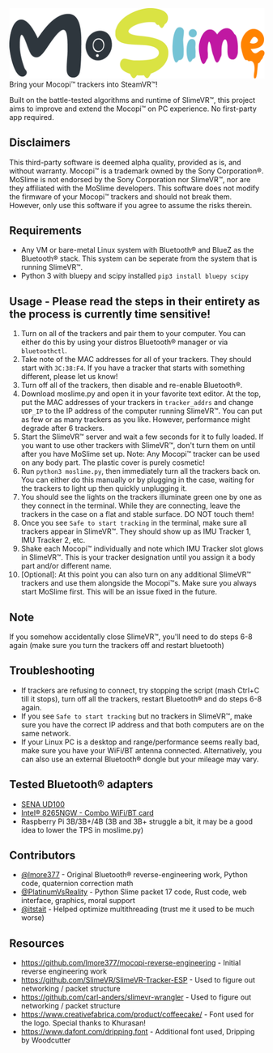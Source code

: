 ![moslime](moslime_logo.png)
Bring your Mocopi™ trackers into SteamVR™!

Built on the battle-tested algorithms and runtime of SlimeVR™, this project aims to improve and extend the Mocopi™ on PC experience. No first-party app required.

## Disclaimers
This third-party software is deemed alpha quality, provided as is, and without warranty.
Mocopi™ is a trademark owned by the Sony Corporation®. MoSlime is not endorsed by the Sony Corporation nor SlimeVR™, nor are they affiliated with the MoSlime developers.
This software does not modify the firmware of your Mocopi™ trackers and should not break them. However, only use this software if you agree to assume the risks therein.

## Requirements
 - Any VM or bare-metal Linux system with Bluetooth® and BlueZ as the Bluetooth® stack. This system can be seperate from the system that is running SlimeVR™.
 - Python 3 with bluepy and scipy installed `pip3 install bluepy scipy`

## Usage - Please read the steps in their entirety as the process is currently time sensitive!
1. Turn on all of the trackers and pair them to your computer. You can either do this by using your distros Bluetooth® manager or via `bluetoothctl`.
2. Take note of the MAC addresses for all of your trackers. They should start with `3C:38:F4`. If you have a tracker that starts with something different, please let us know!
3. Turn off all of the trackers, then disable and re-enable Bluetooth®.
4. Download moslime.py and open it in your favorite text editor. At the top, put the MAC addresses of your trackers in `tracker_addrs` and change `UDP_IP` to the IP address of the computer running SlimeVR™. You can put as few or as many trackers as you like. However, performance might degrade after 6 trackers.
5. Start the SlimeVR™ server and wait a few seconds for it to fully loaded. If you want to use other trackers with SlimeVR™, don't turn them on until after you have MoSlime set up. Note: Any Mocopi™ tracker can be used on any body part. The plastic cover is purely cosmetic!
6. Run `python3 moslime.py`, then immediately turn all the trackers back on. You can either do this manually or by plugging in the case, waiting for the trackers to light up then quickly unplugging it.
7. You should see the lights on the trackers illuminate green one by one as they connect in the terminal. While they are connecting, leave the trackers in the case on a flat and stable surface. DO NOT touch them!
8. Once you see `Safe to start tracking` in the terminal, make sure all trackers appear in SlimeVR™. They should show up as IMU Tracker 1, IMU Tracker 2, etc.
9. Shake each Mocopi™ individually and note which IMU Tracker slot glows in SlimeVR™. This is your tracker designation until you assign it a body part and/or different name.
10. [Optional]: At this point you can also turn on any additional SlimeVR™ trackers and use them alongside the Mocopi™s. Make sure you always start MoSlime first. This will be an issue fixed in the future.

## Note
If you somehow accidentally close SlimeVR™, you'll need to do steps 6-8 again (make sure you turn the trackers off and restart bluetooth)

## Troubleshooting
 - If trackers are refusing to connect, try stopping the script (mash Ctrl+C till it stops), turn off all the trackers, restart Bluetooth® and do steps 6-8 again.
 - If you see `Safe to start tracking` but no trackers in SlimeVR™, make sure you have the correct IP address and that both computers are on the same network.
 - If your Linux PC is a desktop and range/performance seems really bad, make sure you have your WiFi/BT antenna connected. Alternatively, you can also use an external Bluetooth® dongle but your mileage may vary. 

## Tested Bluetooth® adapters
 - [SENA UD100](http://www.senanetworks.com/ud100-g03.html)
 - [Intel® 8265NGW - Combo WiFi/BT card](https://www.intel.com/content/www/us/en/products/sku/94150/intel-dual-band-wirelessac-8265/specifications.html)
 - Raspberry Pi 3B/3B+/4B (3B and 3B+ struggle a bit, it may be a good idea to lower the TPS in moslime.py)

## Contributors
 - [@lmore377](https://github.com/lmore377) - Original Bluetooth® reverse-engineering work, Python code, quaternion correction math
 - [@PlatinumVsReality](https://github.com/PlatinumVsReality) - Python Slime packet 17 code, Rust code, web interface, graphics, moral support
 - [@itstait](https://github.com/itstait) - Helped optimize multithreading (trust me it used to be much worse)

## Resources
 - https://github.com/lmore377/mocopi-reverse-engineering - Initial reverse engineering work
 - https://github.com/SlimeVR/SlimeVR-Tracker-ESP - Used to figure out networking / packet structure
 - https://github.com/carl-anders/slimevr-wrangler - Used to figure out networking / packet structure
 - https://www.creativefabrica.com/product/coffeecake/ - Font used for the logo. Special thanks to Khurasan!
 - https://www.dafont.com/dripping.font - Additional font used, Dripping by Woodcutter
